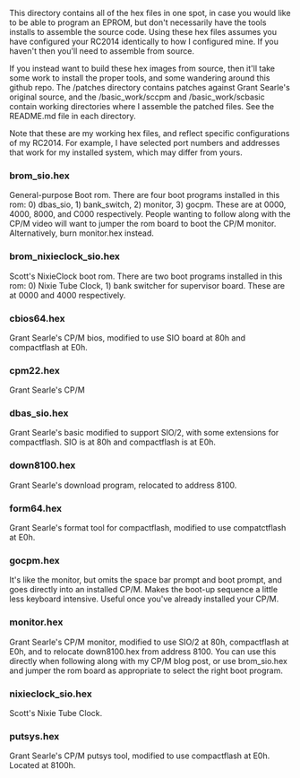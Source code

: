 This directory contains all of the hex files in one spot, 
in case you would like to be able to program an EPROM,
but don't necessarily have the tools installs to assemble
the source code. Using these hex files assumes you have 
configured your RC2014 identically to how I configured mine. 
If you haven't then you'll need to assemble from source.

If you instead want to build these hex images from source,
then it'll take some work to install the proper tools, and
some wandering around this github repo. The /patches directory
contains patches against Grant Searle's original source, and
the /basic_work/sccpm and /basic_work/scbasic contain working 
directories where I assemble the patched files. See the README.md
file in each directory. 

Note that these are my working hex files, and reflect 
specific configurations of my RC2014. For example, 
I have selected port numbers and addresses that work
for my installed system, which may differ from 
yours.

### brom_sio.hex ###

General-purpose Boot rom. There are four boot programs installed in this rom: 0) dbas_sio, 1) bank_switch, 2) monitor, 3) gocpm. These are at 0000, 4000, 8000, and C000 respectively. People wanting to follow along with the CP/M video will want to jumper the rom board to boot the CP/M monitor. Alternatively, burn monitor.hex instead.

### brom_nixieclock_sio.hex ###

Scott's NixieClock boot rom. There are two boot programs installed in this rom: 0) Nixie Tube Clock, 1) bank switcher for supervisor board. These are at 0000 and 4000 respectively. 

### cbios64.hex ###

Grant Searle's CP/M bios, modified to use SIO board at 80h and compactflash at E0h. 

### cpm22.hex ###

Grant Searle's CP/M

### dbas_sio.hex ###

Grant Searle's basic modified to support SIO/2, with some extensions for compactflash. SIO is at 80h and compactflash is at E0h.

### down8100.hex ###

Grant Searle's download program, relocated to address 8100.

### form64.hex ###

Grant Searle's format tool for compactflash, modified to use compatctflash at E0h. 

### gocpm.hex ###

It's like the monitor, but omits the space bar prompt and boot prompt, and goes directly into an installed CP/M. Makes the boot-up sequence a little less keyboard intensive. Useful once you've already installed your CP/M.  

### monitor.hex ###

Grant Searle's CP/M monitor, modified to use SIO/2 at 80h, compactflash at E0h, and to relocate down8100.hex from address 8100. You can use this directly when following along with my CP/M blog post, or use brom_sio.hex and jumper the rom board as appropriate to select the right boot program.

### nixieclock_sio.hex ###

Scott's Nixie Tube Clock. 

### putsys.hex ###

Grant Searle's CP/M putsys tool, modified to use compactflash at E0h. Located at 8100h.